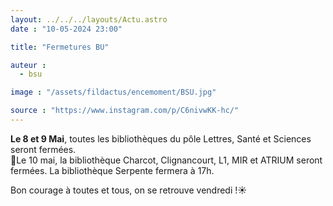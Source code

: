 ```yaml
---
layout: ../../../layouts/Actu.astro
date : "10-05-2024 23:00"

title: "Fermetures BU"

auteur :
  - bsu

image : "/assets/fildactus/encemoment/BSU.jpg"

source : "https://www.instagram.com/p/C6nivwKK-hc/"
---
```


__Le 8 et 9 Mai__, toutes les bibliothèques du pôle Lettres, Santé et Sciences seront fermées.  
🔴Le 10 mai, la bibliothèque Charcot, Clignancourt, L1, MIR et ATRIUM seront fermées. La bibliothèque Serpente fermera à 17h.

Bon courage à toutes et tous, on se retrouve vendredi !☀️